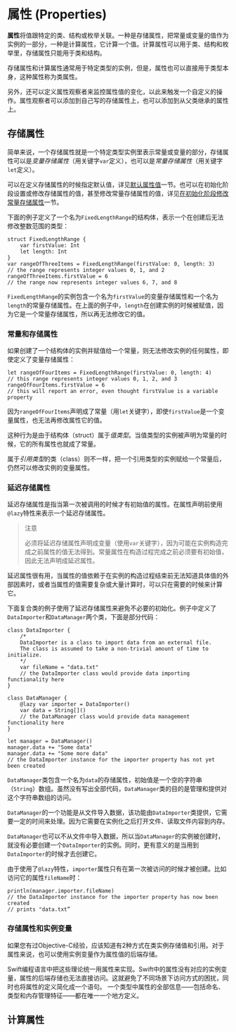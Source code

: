 # 属性 (Properties)

**属性**将值跟特定的类、结构或枚举关联。一种是存储属性，把常量或变量的值作为实例的一部分，一种是计算属性，它计算一个值。计算属性可以用于类、结构和枚举里，存储属性只能用于类和结构。

存储属性和计算属性通常用于特定类型的实例，但是，属性也可以直接用于类型本身，这种属性称为类属性。

另外，还可以定义属性观察者来监控属性值的变化，以此来触发一个自定义的操作。属性观察者可以添加到自己写的存储属性上，也可以添加到从父类继承的属性上。

## 存储属性

简单来说，一个存储属性就是一个特定类型实例里表示常量或变量的部分，存储属性可以是*变量存储属性*（用关键字`var`定义），也可以是*常量存储属性*（用关键字`let`定义）。

可以在定义存储属性的时候指定默认值，详见[默认属性值](#)一节。也可以在初始化阶段设置或修改存储属性的值，甚至修改常量存储属性的值，详见[在初始化阶段修改常量存储属性](#)一节。

下面的例子定义了一个名为`FixedLengthRange`的结构体，表示一个在创建后无法修改整数范围的类型：

```
struct FixedLengthRange {
    var firstValue: Int
    let length: Int
}
var rangeOfThreeItems = FixedLengthRange(firstValue: 0, length: 3)
// the range represents integer values 0, 1, and 2
rangeOfThreeItems.firstValue = 6
// the range now represents integer values 6, 7, and 8

```

`FixedLengthRange`的实例包含一个名为`firstValue`的变量存储属性和一个名为`length`的常量存储属性。在上面的例子中，`length`在创建实例的时候被赋值，因为它是一个常量存储属性，所以再无法修改它的值。

### 常量和存储属性

如果创建了一个结构体的实例并赋值给一个常量，则无法修改实例的任何属性，即使定义了变量存储属性：

```
let rangeOfFourItems = FixedLengthRange(firstValue: 0, length: 4)
// this range represents integer values 0, 1, 2, and 3
rangeOfFourItems.firstValue = 6
// this will report an error, even thought firstValue is a variable property

```

因为`rangeOfFourItems`声明成了常量（用`let`关键字），即使`firstValue`是一个变量属性，也无法再修改属性它的值。

这种行为是由于结构体（struct）属于*值类型*。当值类型的实例被声明为常量的时候，它的所有属性也就成了常量。

属于*引用类型*的类（class）则不一样，把一个引用类型的实例赋给一个常量后，仍然可以修改实例的变量属性。

### 延迟存储属性

延迟存储属性是指当第一次被调用的时候才有初始值的属性。在属性声明前使用`@lazy`特性来表示一个延迟存储属性。

> 注意
> 
> 必须将延迟存储属性声明成变量（使用`var`关键字），因为可能在实例构造完成之前属性的值无法得到。常量属性在构造过程完成之前必须要有初始值，因此无法声明成延迟属性。

延迟属性很有用，当属性的值依赖于在实例的构造过程结束前无法知道具体值的外部因素时，或者当属性的值需要复杂或大量计算时，可以只在需要的时候来计算它。

下面复合类的例子使用了延迟存储属性来避免不必要的初始化。例子中定义了`DataImporter`和`DataManager`两个类，下面是部分代码：

```
class DataImporter {
    /*
    DataImporter is a class to import data from an external file.
    The class is assumed to take a non-trivial amount of time to initialize.
    */
    var fileName = "data.txt"
    // the DataImporter class would provide data importing functionality here
}
 
class DataManager {
    @lazy var importer = DataImporter()
    var data = String[]()
    // the DataManager class would provide data management functionality here
}
 
let manager = DataManager()
manager.data += "Some data"
manager.data += "Some more data"
// the DataImporter instance for the importer property has not yet been created

```

`DataManager`类包含一个名为`data`的存储属性，初始值是一个空的字符串（`String`）数组。虽然没有写出全部代码，`DataManager`类的目的是管理和提供对这个字符串数组的访问。

`DataManager`的一个功能是从文件导入数据，该功能由`DataImporter`类提供，它需要一定的时间来处理。因为它需要在实例化之后打开文件、读取文件内容到内存。

`DataManager`也可以不从文件中导入数据，所以当`DataManager`的实例被创建时，就没有必要创建一个`DataImporter`的实例。同时，更有意义的是当用到`DataImporter`的时候才去创建它。

由于使用了`@lazy`特性，`importer`属性只有在第一次被访问的时候才被创建。比如访问它的属性`fileName`时：

```
println(manager.importer.fileName)
// the DataImporter instance for the importer property has now been created
// prints "data.txt”

```

### 存储属性和实例变量

如果您有过Objective-C经验，应该知道有2种方式在类实例存储值和引用。对于属性来说，也可以使用实例变量作为属性值的后端存储。

Swift编程语言中把这些理论统一用属性来实现。Swift中的属性没有对应的实例变量，属性的后端存储也无法直接访问。这就避免了不同场景下访问方式的困扰，同时也将属性的定义简化成一个语句。
一个类型中属性的全部信息——包括命名、类型和内存管理特征——都在唯一一个地方定义。

## 计算属性

